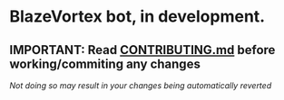 # BlazeVortex bot, in development.

## **IMPORTANT: Read [CONTRIBUTING.md](/CONTRIBUTING.md) before working/commiting any changes**

*Not doing so may result in your changes being automatically reverted*